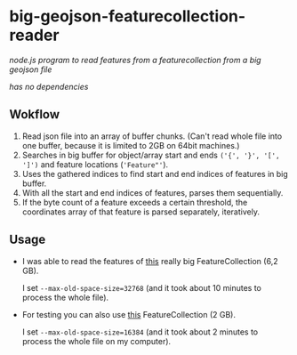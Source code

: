 # big-geojson-featurecollection-reader
_node.js program to read features from a featurecollection from a big geojson file_

_has no dependencies_

## Wokflow

1. Read json file into an array of buffer chunks.
(Can't read whole file into one buffer, because it is limited to 2GB on 64bit machines.)
2. Searches in big buffer for object/array start and ends `('{', '}', '[', ']')` and feature locations (`'Feature"'`).
3. Uses the gathered indices to find start and end indices of features in big buffer.
4. With all the start and end indices of features, parses them sequentially.
5. If the byte count of a feature exceeds a certain threshold, the coordinates array of that feature is  parsed separately, iteratively.

## Usage

* I was able to read the features of [this](https://mega.nz/file/GlQgAJIC#r1J-Sm8wnHOiTx43E-Q-8AOA7c2PCBBqFz054GnuPsQ) really big FeatureCollection (6,2 GB).

  I set `--max-old-space-size=32768` (and it took about 10 minutes to process the whole file).

* For testing you can also use [this]() FeatureCollection (2 GB).

  I set `--max-old-space-size=16384` (and it took about 2 minutes to process the whole file on my computer).